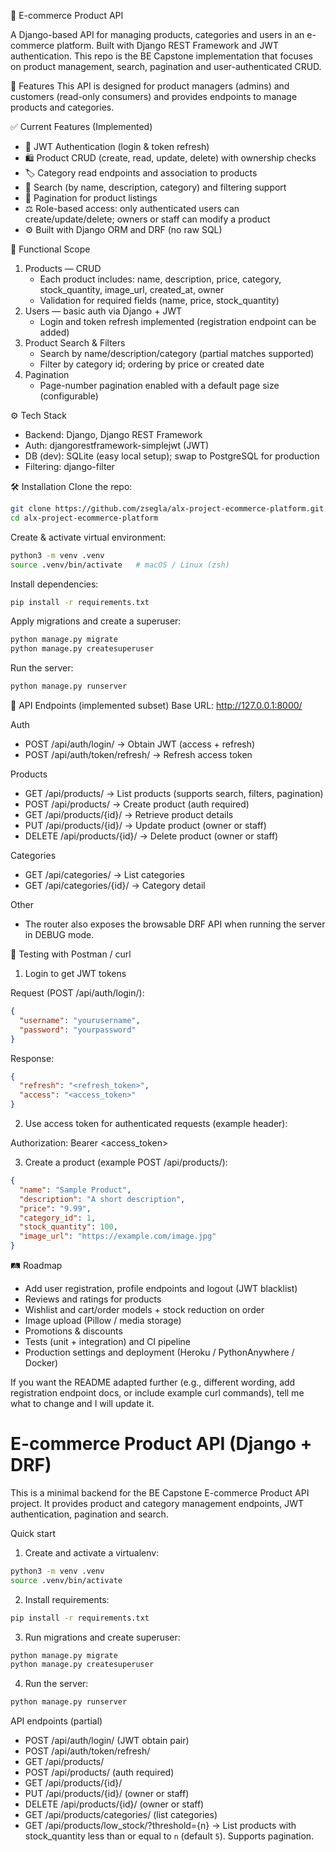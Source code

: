 🏬 E-commerce Product API

A Django-based API for managing products, categories and users in an e-commerce platform. Built with Django REST Framework and JWT authentication. This repo is the BE Capstone implementation that focuses on product management, search, pagination and user-authenticated CRUD.

🚀 Features
This API is designed for product managers (admins) and customers (read-only consumers) and provides endpoints to manage products and categories.

✅ Current Features (Implemented)

- 🔐 JWT Authentication (login & token refresh)
- 🛍️ Product CRUD (create, read, update, delete) with ownership checks
- 🏷️ Category read endpoints and association to products
- 🔎 Search (by name, description, category) and filtering support
- 📄 Pagination for product listings
- ⚖️ Role-based access: only authenticated users can create/update/delete; owners or staff can modify a product
- ⚙️ Built with Django ORM and DRF (no raw SQL)

🧾 Functional Scope

1. Products — CRUD
   - Each product includes: name, description, price, category, stock_quantity, image_url, created_at, owner
   - Validation for required fields (name, price, stock_quantity)
2. Users — basic auth via Django + JWT
   - Login and token refresh implemented (registration endpoint can be added)
3. Product Search & Filters
   - Search by name/description/category (partial matches supported)
   - Filter by category id; ordering by price or created date
4. Pagination
   - Page-number pagination enabled with a default page size (configurable)

⚙️ Tech Stack

- Backend: Django, Django REST Framework
- Auth: djangorestframework-simplejwt (JWT)
- DB (dev): SQLite (easy local setup); swap to PostgreSQL for production
- Filtering: django-filter

🛠️ Installation
Clone the repo:

```bash
git clone https://github.com/zsegla/alx-project-ecommerce-platform.git
cd alx-project-ecommerce-platform
```

Create & activate virtual environment:

```bash
python3 -m venv .venv
source .venv/bin/activate   # macOS / Linux (zsh)
```

Install dependencies:

```bash
pip install -r requirements.txt
```

Apply migrations and create a superuser:

```bash
python manage.py migrate
python manage.py createsuperuser
```

Run the server:

```bash
python manage.py runserver
```

🔑 API Endpoints (implemented subset)
Base URL: http://127.0.0.1:8000/

Auth

- POST /api/auth/login/ → Obtain JWT (access + refresh)
- POST /api/auth/token/refresh/ → Refresh access token

Products

- GET /api/products/ → List products (supports search, filters, pagination)
- POST /api/products/ → Create product (auth required)
- GET /api/products/{id}/ → Retrieve product details
- PUT /api/products/{id}/ → Update product (owner or staff)
- DELETE /api/products/{id}/ → Delete product (owner or staff)

Categories

- GET /api/categories/ → List categories
- GET /api/categories/{id}/ → Category detail

Other

- The router also exposes the browsable DRF API when running the server in DEBUG mode.

🧪 Testing with Postman / curl

1. Login to get JWT tokens

Request (POST /api/auth/login/):

```json
{
  "username": "yourusername",
  "password": "yourpassword"
}
```

Response:

```json
{
  "refresh": "<refresh_token>",
  "access": "<access_token>"
}
```

2. Use access token for authenticated requests (example header):

Authorization: Bearer <access_token>

3. Create a product (example POST /api/products/):

```json
{
  "name": "Sample Product",
  "description": "A short description",
  "price": "9.99",
  "category_id": 1,
  "stock_quantity": 100,
  "image_url": "https://example.com/image.jpg"
}
```

🛤️ Roadmap

- Add user registration, profile endpoints and logout (JWT blacklist)
- Reviews and ratings for products
- Wishlist and cart/order models + stock reduction on order
- Image upload (Pillow / media storage)
- Promotions & discounts
- Tests (unit + integration) and CI pipeline
- Production settings and deployment (Heroku / PythonAnywhere / Docker)

If you want the README adapted further (e.g., different wording, add registration endpoint docs, or include example curl commands), tell me what to change and I will update it.

# E-commerce Product API (Django + DRF)

This is a minimal backend for the BE Capstone E-commerce Product API project. It provides product and category management endpoints, JWT authentication, pagination and search.

Quick start

1. Create and activate a virtualenv:

```bash
python3 -m venv .venv
source .venv/bin/activate
```

2. Install requirements:

```bash
pip install -r requirements.txt
```

3. Run migrations and create superuser:

```bash
python manage.py migrate
python manage.py createsuperuser
```

4. Run the server:

```bash
python manage.py runserver
```

API endpoints (partial)

- POST /api/auth/login/ (JWT obtain pair)
- POST /api/auth/token/refresh/
- GET /api/products/
- POST /api/products/ (auth required)
- GET /api/products/{id}/
- PUT /api/products/{id}/ (owner or staff)
- DELETE /api/products/{id}/ (owner or staff)
- GET /api/products/categories/ (list categories)
- GET /api/products/low_stock/?threshold={n} → List products with stock_quantity less than or equal to `n` (default `5`). Supports pagination.
